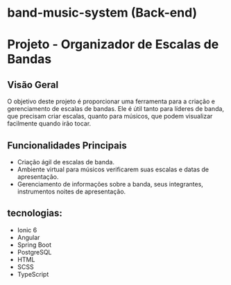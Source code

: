 # band-music-system (Back-end)
# Projeto - Organizador de Escalas de Bandas

## Visão Geral

O objetivo deste projeto é proporcionar uma ferramenta para a criação e gerenciamento de escalas de bandas.
Ele é útil tanto para líderes de banda, que precisam criar escalas, quanto para músicos, que podem visualizar facilmente quando irão tocar.

## Funcionalidades Principais

- Criação ágil de escalas de banda.
- Ambiente virtual para músicos verificarem suas escalas e datas de apresentação.
- Gerenciamento de informações sobre a banda, seus integrantes, instrumentos noites de apresentação.



## tecnologias:

- Ionic 6
- Angular
- Spring Boot
- PostgreSQL
- HTML
- SCSS
- TypeScript
  
